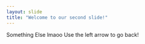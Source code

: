 ```yaml
---
layout: slide
title: "Welcome to our second slide!"
---
```

Something Else lmaoo
Use the left arrow to go back!
